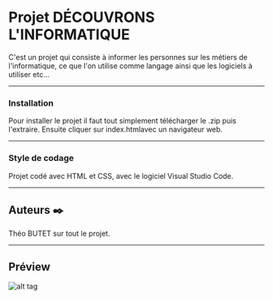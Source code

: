 # Projet DÉCOUVRONS L'INFORMATIQUE

C'est un projet qui consiste à informer les personnes sur les métiers de l'informatique, ce que l'on utilise comme langage ainsi que les logiciels à utiliser etc...

---------------------------------

### Installation

Pour installer le projet il faut tout simplement télécharger le .zip puis l'extraire. 
Ensuite cliquer sur index.htmlavec un navigateur web.

----------------------------------

### Style de codage

Projet codé avec HTML et CSS, avec le logiciel Visual Studio Code.

----------------------------------


## Auteurs ✒️

Théo BUTET sur tout le projet.

---------------------------------

## Préview

![alt tag](https://image.noelshack.com/fichiers/2019/45/5/1573217658-capture.jpg)




